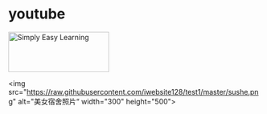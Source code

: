 # youtube
<img src="https://raw.githubusercontent.com/iwebsite128/test1/master/win10.jpg" alt="Simply Easy Learning" width="200"
         height="80">

    
<img src="https://raw.githubusercontent.com/iwebsite128/test1/master/sushe.png" alt="美女宿舍照片“ width="300" height="500">

